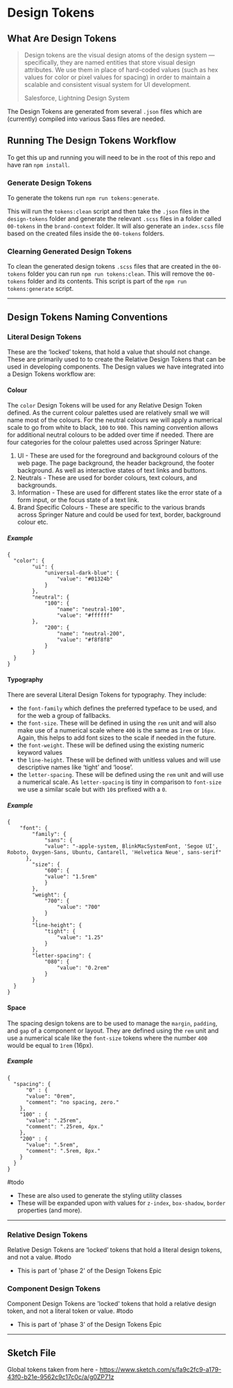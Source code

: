 # Design Tokens

## What Are Design Tokens


> Design tokens are the visual design atoms of the design system — specifically, they are named entities that store visual design attributes. We use them in place of hard-coded values (such as hex values for color or pixel values for spacing) in order to maintain a scalable and consistent visual system for UI development.
>
> Salesforce, Lightning Design System

The Design Tokens are generated from several `.json` files which are (currently) compiled into various Sass files are needed.
## Running The Design Tokens Workflow

To get this up and running you will need to be in the root of this repo and have ran `npm install`.

### Generate Design Tokens

To generate the tokens run `npm run tokens:generate`.

This will run the `tokens:clean` script and then take the `.json` files in the `design-tokens` folder and generate the relevant `.scss` files in a folder called `00-tokens` in the `brand-context` folder. It will also generate an `index.scss` file based on the created files inside the `00-tokens` folders.

### Clearning Generated Design Tokens

To clean the generated design tokens `.scss` files that are created in the `00-tokens` folder you can run `npm run tokens:clean`. This will remove the `00-tokens` folder and its contents. This script is part of the `npm run tokens:generate` script.

---
## Design Tokens Naming Conventions
### Literal Design Tokens
These are the ‘locked’ tokens, that hold a value that should not change. These are primarily used to to create the Relative Design Tokens that can be used in developing components.
The Design values we have integrated into a Design Tokens workflow are:
#### Colour
The `color` Design Tokens will be used for any Relative Design Token defined.
As the current colour palettes used are relatively small we will name most of the colours. For the neutral colours we will apply a numerical scale to go from white to black, `100` to `900`. This naming convention allows for additional neutral colours to be added over time if needed.
There are four categories for the colour palettes used across Springer Nature:
1. UI - These are used for the foreground and background colours of the web page. The page background, the header background, the footer background. As well as interactive states of text links and buttons.
2. Neutrals - These are used for border colours, text colours, and backgrounds.
3. Information - These are used for different states like the error state of a form input, or the focus state of a text link.
4. Brand Specific Colours - These are specific to the various brands across Springer Nature and could be used for text, border, background colour etc.
##### Example
```
{
  "color": {
		"ui": {
			"universal-dark-blue": {
				"value": "#01324b"
			}
		},
		"neutral": {
			"100": {
				"name": "neutral-100",
				"value": "#ffffff"
  		},
			"200": {
				"name": "neutral-200",
				"value": "#f8f8f8"
			}
		}
  }
}
```
#### Typography
There are several Literal Design Tokens for typography. They include:
- the `font-family` which defines the preferred typeface to be used, and for the web a group of fallbacks.
- the `font-size`. These will be defined in using the `rem` unit and will also make use of a numerical scale where `400` is the same as `1rem` or `16px`. Again, this helps to add font sizes to the scale if needed in the future.
- the `font-weight`. These will be defined using the existing numeric keyword values
- the `line-height`. These will be defined with unitless values and will use descriptive names like ‘tight’ and ‘loose’.
- the `letter-spacing`. These will be defined using the `rem` unit and will use a numerical scale. As `letter-spacing` is tiny in comparison to `font-size` we use a similar scale but with `10`s prefixed with a `0`.
##### Example
```
{
	"font": {
		"family": {
			"sans": {
            "value": "-apple-system, BlinkMacSystemFont, 'Segoe UI', Roboto, Oxygen-Sans, Ubuntu, Cantarell, 'Helvetica Neue', sans-serif"
      },
		"size": {
			"600": {
  			"value": "1.5rem"
			}
		},
		"weight": {
			"700": {
				"value": "700"
			}
		},
		"line-height": {
			"tight": {
				"value": "1.25"
			}
		},
		"letter-spacing": {
			"080": {
				"value": "0.2rem"
			}
		}
  }
}
```
#### Space
The spacing design tokens are to be used to manage the `margin`, `padding`, and `gap` of a component or layout.
They are defined using the `rem` unit and use a numerical scale like the `font-size` tokens where the number `400` would be equal to `1rem` (16px).
##### Example
```
{
  "spacing": {
	  "0" : {
      "value": "0rem",
      "comment": "no spacing, zero."
    },
    "100" : {
      "value": ".25rem",
      "comment": ".25rem, 4px."
    },
    "200" : {
      "value": ".5rem",
      "comment": ".5rem, 8px."
    }
  }
}
```

#todo
- These are also used to generate the styling utility classes
- These will be expanded upon with values for `z-index`, `box-shadow`, `border` properties (and more).
- - -
### Relative Design Tokens
Relative Design Tokens are ‘locked’ tokens that hold a literal design tokens, and not a value.
#todo
- This is part of 'phase 2' of the Design Tokens Epic

### Component Design Tokens
Component Design Tokens are 'locked' tokens that hold a relative design token, and not a literal token or value.
#todo
- This is part of 'phase 3' of the Design Tokens Epic

---
## Sketch File

Global tokens taken from here - https://www.sketch.com/s/fa9c2fc9-a179-43f0-b21e-9562c9c17c0c/a/g0ZP71z
